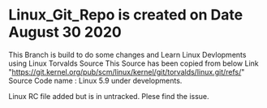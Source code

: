 # Linux_Git_Repo is created on Date August 30 2020 
This Branch is build to do some changes and Learn Linux Devlopments using Linux Torvalds Source
This Source has been copied from below Link
"https://git.kernel.org/pub/scm/linux/kernel/git/torvalds/linux.git/refs/"
Source Code name : Linux 5.9 under developments.

Linux RC file added but is in untracked. Plese find the issue.

